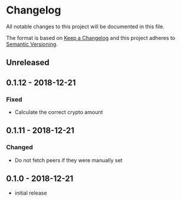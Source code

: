 # Changelog

All notable changes to this project will be documented in this file.

The format is based on [Keep a Changelog](http://keepachangelog.com/en/1.0.0/)
and this project adheres to [Semantic Versioning](http://semver.org/spec/v2.0.0.html).

## Unreleased

## 0.1.12 - 2018-12-21

### Fixed
- Calculate the correct crypto amount

## 0.1.11 - 2018-12-21

### Changed
- Do not fetch peers if they were manually set

## 0.1.0 - 2018-12-21

- initial release
